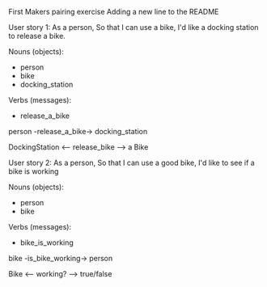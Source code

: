 First Makers pairing exercise
Adding a new line to the README

User story 1:
As a person,
So that I can use a bike,
I'd like a docking station to release a bike.

Nouns (objects):
- person
- bike
- docking_station

Verbs (messages):
- release_a_bike

person -release_a_bike-> docking_station

DockingStation <-- release_bike --> a Bike


User story 2:
As a person,
So that I can use a good bike,
I'd like to see if a bike is working

Nouns (objects):
- person
- bike

Verbs (messages):
- bike_is_working

bike -is_bike_working-> person

Bike <-- working? --> true/false

